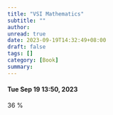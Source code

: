 ```yaml
---
title: "VSI Mathematics"
subtitle: ""
author:
unread: true
date: 2023-09-19T14:32:49+08:00
draft: false
tags: []
category: [Book]
summary: 
---
```


#### Tue Sep 19 13:50, 2023

36 %